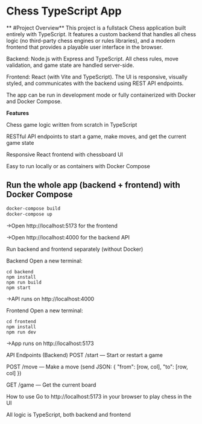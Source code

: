   # Chess TypeScript App
  
** #Project Overview**
This project is a fullstack Chess application built entirely with TypeScript. It features a custom backend that handles all chess logic (no third-party chess engines or rules libraries), and a modern frontend that provides a playable user interface in the browser.

Backend: Node.js with Express and TypeScript. All chess rules, move validation, and game state are handled server-side.

Frontend: React (with Vite and TypeScript). The UI is responsive, visually styled, and communicates with the backend using REST API endpoints.

The app can be run in development mode or fully containerized with Docker and Docker Compose.

**Features**

Chess game logic written from scratch in TypeScript 

RESTful API endpoints to start a game, make moves, and get the current game state

Responsive React frontend with chessboard UI

Easy to run locally or as containers with Docker Compose

## Run the whole app (backend + frontend) with Docker Compose

```bash
docker-compose build
docker-compose up
```


->Open http://localhost:5173 for the frontend

->Open http://localhost:4000 for the backend API



Run backend and frontend separately (without Docker)

Backend
Open a new terminal:

```
cd backend
npm install
npm run build
npm start
```

->API runs on http://localhost:4000

Frontend
Open a new terminal:
```
cd frontend
npm install
npm run dev
```

->App runs on http://localhost:5173


API Endpoints (Backend)
POST /start — Start or restart a game

POST /move — Make a move (send JSON: { "from": [row, col], "to": [row, col] })

GET /game — Get the current board


How to use
Go to http://localhost:5173 in your browser to play chess in the UI

All logic is TypeScript, both backend and frontend
